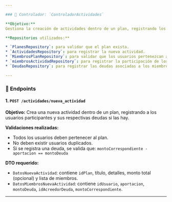 ```yaml
---

### 📘 Controlador: `ControladorActividades`

**Objetivo:**
Gestiona la creación de actividades dentro de un plan, registrando los usuarios participantes, sus aportaciones y posibles deudas.

**Repositorios utilizados:**

* `PlanesRepository`: para validar que el plan exista.
* `ActividadesRepository`: para registrar la nueva actividad.
* `MiembrosPlanRepository`: para validar que los usuarios pertenezcan al plan.
* `miembrosActividadRepository`: para registrar la participación de los usuarios en la actividad.
* `DeudasRepository`: para registrar las deudas asociadas a los miembros.

---
```


### 📡 Endpoints

#### 1. `POST /actividades/nueva_actividad`

**Objetivo:**
Crea una nueva actividad dentro de un plan, registrando a los usuarios participantes y sus respectivas deudas si las hay.

**Validaciones realizadas:**

* Todos los usuarios deben pertenecer al plan.
* No deben existir usuarios duplicados.
* Si se registra una deuda, se valida que:
  `montoCorrespondiente - aportacion == montoDeuda`

**DTO requerido:**

* `DatosNuevaActividad`: contiene `idPlan`, título, detalles, monto total (opcional) y lista de miembros.
* `DatosMiembrosNuevaActividad`: contiene `idUsuario`, `aportacion`, `montoDeuda`, `idAcreedorDeuda`, `montoCorrespondiente`.

---

